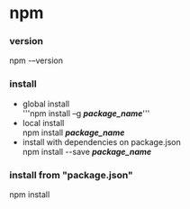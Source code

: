 # npm #
### version ###
npm -–version  
### install ###
- global install  
'''npm install –g ***package_name***'''
- local install  
npm install ***package_name***
- install with dependencies on package.json  
npm install --save ***package_name***

### install from "package.json" ###
npm install
